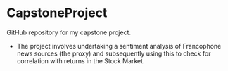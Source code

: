 # CapstoneProject
GitHub repository for my capstone project. 


- The project involves undertaking a sentiment analysis of Francophone news sources (the proxy) and subsequently using this to check for correlation with returns in the Stock Market.
